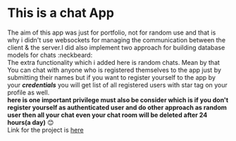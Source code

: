 # This is a chat App <br>
The aim of this app was just for portfolio, not for random use and that is why i didn't use
websockets for managing the communication between the client & the server.I did also implement
two approach for building database models for chats :neckbeard:<br>
The extra functionality which i added here is random chats. Mean by that You can chat with 
anyone who is registered themselves to the app just by submitting their names but if you want to register 
yourself to the app by your ***credentials*** you will get list of all registered users with star tag on your profile
as well.<br>**here is one important privilege must also be consider which is if you don't register yourself as authenticated user
and do other approach as random user then all your chat even your chat room will be deleted after 24 hours(a day)** :blush:
<br>
Link for the project is [here](https://dudichatapp.herokuapp.com/)

   
